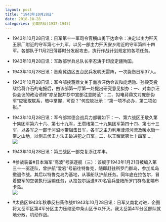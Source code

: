 ```yaml
---
layout: post
title: "1943年10月28日"
date: 2018-10-28
categories: 全面抗战(1937-1945)
---
```


<meta name="referrer" content="no-referrer" />

- 1943年10月28日讯：日军第十一军司令官横山勇下达命令：决定以主力歼灭王家厂附近的守军第七十九军，以另一部主力歼灭安乡附近的守军第四十四军。各部队于11月2日薄暮时分发起攻击，执行作战计划规定的各项任务。 

- 1943年10月28日讯：军政部学兵总队长李忍涛于印度定疆殉国。 

- 1943年10月28日讯：晋察冀边区五台民兵发明天雷阵，一次毙伤日军37人。 

- 1943年10月28日讯：军令部接蒋鼎文关于南京汪伪会议和庞炳勋、孙殿英投敌给蒋介石的电报后，由该部第一厅第一处提出研究意见拟办：一、对南京汪伪会议的政治诱降“亦呈报并抄中宣部注意防范”；二、拟电蒋鼎文对庞部伪军“应密取联系，暗中掌握，可否？”何应钦批示：“第一项不必办，第二项如拟。” 

- 1943年10月28日讯：军令部常德会战兵力部署如下：一、第六战区王敬久第十集团军第六十六、第七十九军，王缵绪第二十九集团军第四十四、第七十三军，以各军之一部于河沼地带阻击日军，各军之主力利用津澧河流及暖水街一带之山地，以侧击伏击方法击破进犯之日军。二、以王耀武第七十四军 ... <br/><img src="https://wx3.sinaimg.cn/large/aca367d8ly1fwnsyjae59j20c80gsjro.jpg" />

- 1943年10月28日讯：第三战区一部克复浙江孝丰。 

- #参战装备#日本海军“高波”号驱逐舰（三）：该舰于1943年1月21日被编入第三十一驱逐队，曾护航“爱宕”号前往特鲁克，随即赶往所罗门群岛，参加瓜岛撤退作战。其后以特鲁克岛为基地，从事船队护航任务。同年底在拉包尔，冒着盟军的空袭执行运输任务，从拉包尔运送920名官兵登陆所罗门群岛北端布卡岛。 <br/><img src="https://wx1.sinaimg.cn/large/aca367d8ly1fwnphroyi8j20j6073aar.jpg" />

- #太岳区1943年秋季反扫荡作战#1943年10月28日讯：日军又南北对进，企图将太岳军区第4军分区主力压缩至中条山区予以歼灭。我太岳第4军分区部队就地分散，机动作战。 

